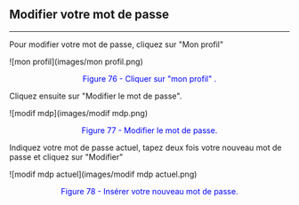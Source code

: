 ## Modifier votre mot de passe
---

Pour modifier votre mot de passe, cliquez sur "Mon profil"

![mon profil](images/mon profil.png)

<p style="text-align: center; color: blue">Figure 76 - Cliquer sur "mon profil" .</p>

Cliquez ensuite sur "Modifier le mot de passe".

![modif mdp](images/modif mdp.png)

<p style="text-align: center; color: blue">Figure 77 - Modifier le mot de passe.</p>

Indiquez votre mot de passe actuel, tapez deux fois votre nouveau mot de passe et cliquez sur "Modifier"

![modif mdp actuel](images/modif mdp actuel.png)

<p style="text-align: center; color: blue">Figure 78 - Insérer votre nouveau mot de passe.</p>
